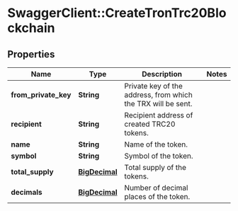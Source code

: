 # SwaggerClient::CreateTronTrc20Blockchain

## Properties
Name | Type | Description | Notes
------------ | ------------- | ------------- | -------------
**from_private_key** | **String** | Private key of the address, from which the TRX will be sent. | 
**recipient** | **String** | Recipient address of created TRC20 tokens. | 
**name** | **String** | Name of the token. | 
**symbol** | **String** | Symbol of the token. | 
**total_supply** | [**BigDecimal**](BigDecimal.md) | Total supply of the tokens. | 
**decimals** | [**BigDecimal**](BigDecimal.md) | Number of decimal places of the token. | 

